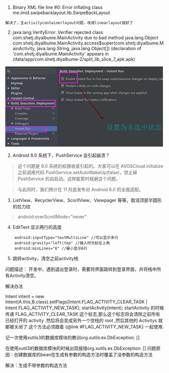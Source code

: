 1. Binary XML file line #0: Error inflating class me.imid.swipebacklayout.lib.SwipeBackLayout

```
解决了，主activitycontainerlayout问题，改成linearlayout就好了
```

2. java.lang.VerifyError: Verifier rejected class com.shetj.diyalbume.MainActivity due to bad method java.lang.Object com.shetj.diyalbume.MainActivity.access$super(com.shetj.diyalbume.MainActivity, java.lang.String, java.lang.Object[]) (declaration of 'com.shetj.diyalbume.MainActivity' appears in /data/app/com.shetj.diyalbume-2/split_lib_slice_7_apk.apk)

![](829069-20170527153651654-1670126881.png)


2. Android 8.0 系统下，PushService 会引起崩溃？

>这个问题是 8.0 系统的权限收紧引起的。大家可以在 AVOSCloud.initialize 之前调用代码 PushService.setAutoWakeUp(false)，禁止掉 PushService 的自启动。这样能暂时规避这个问题。

>与此同时，我们预计在 11 月底发布对 Android 8.0 的全面适配。

3. ListView、RecyclerView、ScorllView、Viewpager 等等，取消顶部半圆形的拉力纹

>android:overScrollMode="never"

4. EditText 显示两行的高度
```
    android:inputType="textMultiLine" //可以显示多行
    android:gravity="left|top" //输入时光标左上角
    android:minLines="6" //最小显示6行
 ```
 5. 跳转activity，清空之前activity栈

 问题描述：
 开发中，遇到退出登录时，需要将界面跳转到登录界面，并将栈中所有Activity清空。

 解决办法

 Intent intent = new Intent(A.this,B.class).setFlags(Intent.FLAG_ACTIVITY_CLEAR_TASK | Intent.FLAG_ACTIVITY_NEW_TASK);
 startActivity(intent);
 startActivity 的时候传递 FLAG_ACTIVITY_CLEAR_TASK 这个标志,那么这个标志将会清除之前所有已经打开的 activity .然后将会变成另外一个空栈的 root ,然后其他的 Activitys 就都被关闭了.这个方法必须跟着 {@link #FLAG_ACTIVITY_NEW_TASK} 一起使用.

记一次使用xutils3的数据库模块的教训org.xutils.ex.DbException: <init> []

在使用xutil3的数据库模块的时候出现报错org.xutils.ex.DbException: <init> []
问题原因：创建数据库的bean在生成有参数的构造方法时覆盖了没参数的构造方法

解决：生成不带参数的构造方法